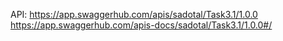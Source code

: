 API:
https://app.swaggerhub.com/apis/sadotal/Task3.1/1.0.0
https://app.swaggerhub.com/apis-docs/sadotal/Task3.1/1.0.0#/
